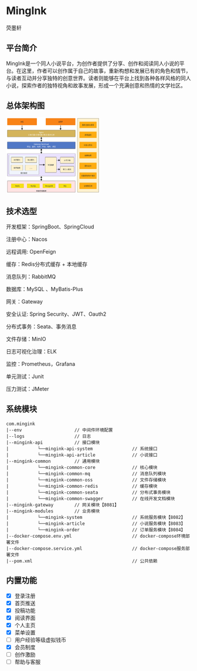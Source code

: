 # MingInk
荧墨轩

## 平台简介
MingInk是一个同人小说平台，为创作者提供了分享、创作和阅读同人小说的平台。在这里，作者可以创作属于自己的故事，重新构想和发展已有的角色和情节，与读者互动并分享独特的创意世界。读者则能够在平台上找到各种各样风格的同人小说，探索作者的独特视角和故事发展，形成一个充满创意和热情的文学社区。

## 总体架构图
<img src="/assets/1.png" alt="架构图" title="架构图" style="zoom: 25%;" />

## 技术选型
开发框架：SpringBoot、SpringCloud

注册中心：Nacos

远程调用: OpenFeign

缓存：Redis分布式缓存 + 本地缓存  

消息队列：RabbitMQ

数据库：MySQL 、MyBatis-Plus

网关：Gateway

安全认证: Spring Security、JWT、Oauth2 

分布式事务：Seata、事务消息 

文件存储：MinIO

日志可视化治理：ELK 

监控：Prometheus，Grafana  

单元测试：Junit  

压力测试：JMeter


## 系统模块
```
com.mingink
|--env					  // 中间件环境配置
|--logs                   // 日志
|--mingink-api            // 接口模块
|           └──mingink-api-system               // 系统接口
|           └──mingink-api-article              // 小说接口
|--mingink-common         // 通用模块
|           └──mingink-common-core              // 核心模块
|           └──mingink-common-mq	            // 消息队列模块
|           └──mingink-common-oss	            // 文件存储模块
|           └──mingink-common-redis	            // 缓存模块
|           └──mingink-common-seata	            // 分布式事务模块
|           └──mingink-common-swagger	        // 在线开发文档模块
|--mingink-gateway        // 网关模块【8081】
|--mingink-modules        // 业务模块
|           └──mingink-system                   // 系统服务模块【8082】
|           └──mingink-article                  // 小说服务模块【8083】
|           └──mingink-order                    // 订单服务模块【8084】
|--docker-compose.env.yml                       // docker-compose环境部署文件
|--docker-compose.service.yml					// docker-compose服务部署文件
|--pom.xml                                      // 公共依赖
```



## 内置功能
- [x] 登录注册
- [x] 首页推送
- [x] 投稿功能
- [x] 阅读界面
- [x] 个人主页
- [x] 菜单设置
- [ ] 用户经验等级虚拟钱币
- [x] 会员制度
- [ ] 创作激励
- [ ] 帮助与客服